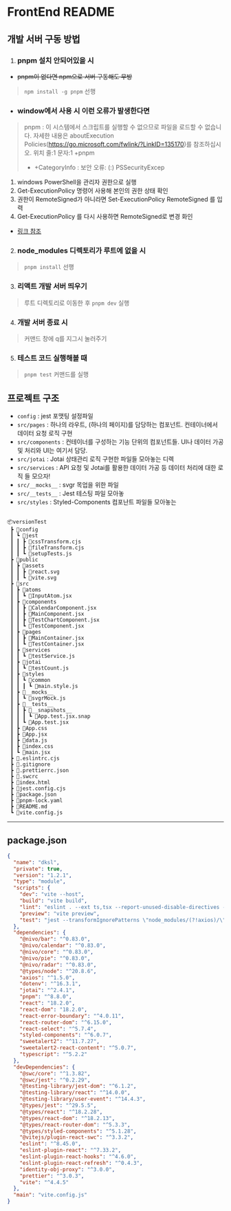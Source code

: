 # FrontEnd README

## 개발 서버 구동 방법

1. ### pnpm 설치 안되어있을 시

- ~~pnpm이 없다면 npm으로 서버 구동해도 무방~~

> `npm install -g pnpm` 선행

- ### window에서 사용 시 이런 오류가 발생한다면

> pnpm : 이 시스템에서 스크립트를 실행할 수 없으므로 파일을 로드할 수 없습니다. 자세한 내용은 aboutExecution
> Policies(https://go.microsoft.com/fwlink/?LinkID=135170)를 참조하십시오.
> 위치 줄:1 문자:1
> +pnpm
>
> - +CategoryInfo : 보안 오류: (:) PSSecurityExcep

1. windows PowerShell을 관리자 권한으로 실행
2. Get-ExecutionPolicy 명령어 사용해 본인의 권한 상태 확인
3. 권한이 RemoteSigned가 아니라면 Set-ExecutionPolicy RemoteSigned 를 입력
4. Get-ExecutionPolicy 를 다시 사용하면 RemoteSigned로 변경 화인

- [링크 참조](https://velog.io/@ariel1031/Next.js-%EC%8B%9C%EC%9E%91%ED%95%98%EA%B8%B0)

2. ### node_modules 디렉토리가 루트에 없을 시

> `pnpm install` 선행

3. ### 리액트 개발 서버 띄우기

> 루트 디렉토리로 이동한 후 `pnpm dev` 실행

4. ### 개발 서버 종료 시

> 커맨드 창에 q를 지그시 눌러주기

5. ### 테스트 코드 실행해볼 때

> `pnpm test` 커맨드를 실행

## 프로젝트 구조

- `config` : jest 포맷팅 설정파일
- `src/pages` : 하나의 라우트, (하나의 페이지)를 담당하는 컴포넌트. 컨테이너에서 데이터 요청 로직 구현
- `src/components` : 컨테이너를 구성하는 기능 단위의 컴포넌트들.
  UI나 데이터 가공 및 처리와 UI는 여기서 담당.
- `src/jotai` : Jotai 상태관리 로직 구현한 파일들 모아놓는 디렉
- `src/services` : API 요청 및 Jotai를 활용한 데이터 가공 등 데이터 처리에 대한 로직 들 모으자!
- `src/__mocks__` : svgr 목업을 위한 파일
- `src/__tests__` : Jest 테스팅 파일 모아놓
- `src/styles` : Styled-Components 컴포난트 파일들 모아놓는

```

📦versionTest
 ┣ 📂config
 ┃ ┗ 📂jest
 ┃ ┃ ┣ 📜cssTransform.cjs
 ┃ ┃ ┣ 📜fileTransform.cjs
 ┃ ┃ ┗ 📜setupTests.js
 ┣ 📂public
 ┃ ┣ 📂assets
 ┃ ┃ ┣ 📜react.svg
 ┃ ┃ ┗ 📜vite.svg
 ┣ 📂src
 ┃ ┣ 📂atoms
 ┃ ┃ ┗ 📜InputAtom.jsx
 ┃ ┣ 📂components
 ┃ ┃ ┣ 📜CalendarComponent.jsx
 ┃ ┃ ┣ 📜MainComponent.jsx
 ┃ ┃ ┣ 📜TestChartComponent.jsx
 ┃ ┃ ┗ 📜TestComponent.jsx
 ┃ ┣ 📂pages
 ┃ ┃ ┣ 📜MainContainer.jsx
 ┃ ┃ ┗ 📜TestContainer.jsx
 ┃ ┣ 📂services
 ┃ ┃ ┗ 📜testService.js
 ┃ ┣ 📂jotai
 ┃ ┃ ┗ 📜testCount.js
 ┃ ┣ 📂styles
 ┃ ┃ ┗ 📂common
 ┃ ┃ ┃ ┗ 📜main.style.js
 ┃ ┣ 📂__mocks__
 ┃ ┃ ┗ 📜svgrMock.js
 ┃ ┣ 📂__tests__
 ┃ ┃ ┣ 📂__snapshots__
 ┃ ┃ ┃ ┗ 📜App.test.jsx.snap
 ┃ ┃ ┗ 📜App.test.jsx
 ┃ ┣ 📜App.css
 ┃ ┣ 📜App.jsx
 ┃ ┣ 📜data.js
 ┃ ┣ 📜index.css
 ┃ ┗ 📜main.jsx
 ┣ 📜.eslintrc.cjs
 ┣ 📜.gitignore
 ┣ 📜.prettierrc.json
 ┣ 📜.swcrc
 ┣ 📜index.html
 ┣ 📜jest.config.cjs
 ┣ 📜package.json
 ┣ 📜pnpm-lock.yaml
 ┣ 📜README.md
 ┗ 📜vite.config.js
```

---

## package.json

```JSON
{
  "name": "dksl",
  "private": true,
  "version": "1.2.1",
  "type": "module",
  "scripts": {
    "dev": "vite --host",
    "build": "vite build",
    "lint": "eslint . --ext ts,tsx --report-unused-disable-directives --max-warnings 0",
    "preview": "vite preview",
    "test": "jest --transformIgnorePatterns \"node_modules/(?!axios)/\""
  },
  "dependencies": {
    "@nivo/bar": "^0.83.0",
    "@nivo/calendar": "^0.83.0",
    "@nivo/core": "^0.83.0",
    "@nivo/pie": "^0.83.0",
    "@nivo/radar": "^0.83.0",
    "@types/node": "^20.8.6",
    "axios": "^1.5.0",
    "dotenv": "^16.3.1",
    "jotai": "^2.4.1",
    "pnpm": "^8.8.0",
    "react": "18.2.0",
    "react-dom": "18.2.0",
    "react-error-boundary": "^4.0.11",
    "react-router-dom": "^6.15.0",
    "react-select": "^5.7.4",
    "styled-components": "^6.0.7",
    "sweetalert2": "^11.7.27",
    "sweetalert2-react-content": "^5.0.7",
    "typescript": "^5.2.2"
  },
  "devDependencies": {
    "@swc/core": "^1.3.82",
    "@swc/jest": "^0.2.29",
    "@testing-library/jest-dom": "^6.1.2",
    "@testing-library/react": "^14.0.0",
    "@testing-library/user-event": "^14.4.3",
    "@types/jest": "^29.5.5",
    "@types/react": "^18.2.28",
    "@types/react-dom": "^18.2.13",
    "@types/react-router-dom": "^5.3.3",
    "@types/styled-components": "^5.1.28",
    "@vitejs/plugin-react-swc": "^3.3.2",
    "eslint": "^8.45.0",
    "eslint-plugin-react": "^7.33.2",
    "eslint-plugin-react-hooks": "^4.6.0",
    "eslint-plugin-react-refresh": "^0.4.3",
    "identity-obj-proxy": "^3.0.0",
    "prettier": "^3.0.3",
    "vite": "^4.4.5"
  },
  "main": "vite.config.js"
}


```
